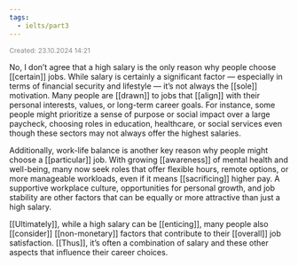 ```yaml
---
tags:
  - ielts/part3
---
```

<span style="font-size:12px; color:#888888;">Created: 23.10.2024 14:21</span>

No, I don’t agree that a high salary is the only reason why people choose [[certain]] jobs. While salary is certainly a significant factor — especially in terms of financial security and lifestyle — it’s not always the [[sole]] motivation. Many people are [[drawn]] to jobs that [[align]] with their personal interests, values, or long-term career goals. For instance, some people might prioritize a sense of purpose or social impact over a large paycheck, choosing roles in education, healthcare, or social services even though these sectors may not always offer the highest salaries.
  
Additionally, work-life balance is another key reason why people might choose a [[particular]] job. With growing [[awareness]] of mental health and well-being, many now seek roles that offer flexible hours, remote options, or more manageable workloads, even if it means [[sacrificing]] higher pay. A supportive workplace culture, opportunities for personal growth, and job stability are other factors that can be equally or more attractive than just a high salary.

[[Ultimately]], while a high salary can be [[enticing]], many people also [[consider]] [[non-monetary]] factors that contribute to their [[overall]] job satisfaction. [[Thus]], it’s often a combination of salary and these other aspects that influence their career choices.